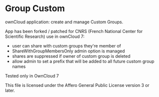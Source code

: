 Group Custom
============

ownCloud application: create and manage Custom Groups.

App has been forked / patched for CNRS (French National Center for Scientific Research) use in ownCloud 7:
* user can share with custom groups they're member of
* ShareWithGroupMembersOnly admin option is managed
* shares are suppressed if owner of custom group is deleted
* allow admin to set a prefix that will be added to all future custom group names

Tested only in OwnCloud 7

This file is licensed under the Affero General Public License version 3 or later.